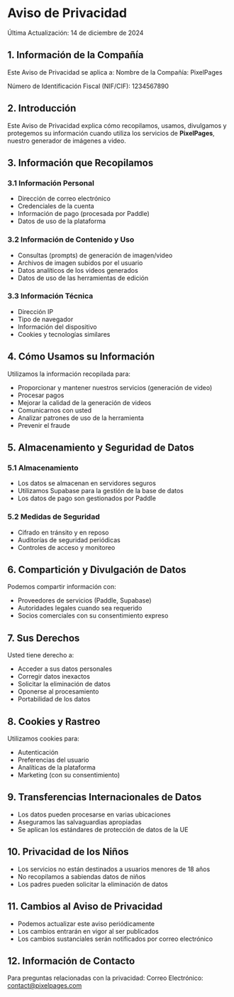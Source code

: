 # Aviso de Privacidad

Última Actualización: 14 de diciembre de 2024

## 1. Información de la Compañía

Este Aviso de Privacidad se aplica a:
Nombre de la Compañía: PixelPages

Número de Identificación Fiscal (NIF/CIF): 1234567890

## 2. Introducción

Este Aviso de Privacidad explica cómo recopilamos, usamos, divulgamos y protegemos su información cuando utiliza los servicios de **PixelPages**, nuestro generador de imágenes a video.

## 3. Información que Recopilamos

### 3.1 Información Personal
- Dirección de correo electrónico
- Credenciales de la cuenta
- Información de pago (procesada por Paddle)
- Datos de uso de la plataforma

### 3.2 Información de Contenido y Uso
- Consultas (prompts) de generación de imagen/video
- Archivos de imagen subidos por el usuario
- Datos analíticos de los videos generados
- Datos de uso de las herramientas de edición

### 3.3 Información Técnica
- Dirección IP
- Tipo de navegador
- Información del dispositivo
- Cookies y tecnologías similares

## 4. Cómo Usamos su Información

Utilizamos la información recopilada para:
- Proporcionar y mantener nuestros servicios (generación de video)
- Procesar pagos
- Mejorar la calidad de la generación de videos
- Comunicarnos con usted
- Analizar patrones de uso de la herramienta
- Prevenir el fraude

## 5. Almacenamiento y Seguridad de Datos

### 5.1 Almacenamiento
- Los datos se almacenan en servidores seguros
- Utilizamos Supabase para la gestión de la base de datos
- Los datos de pago son gestionados por Paddle

### 5.2 Medidas de Seguridad
- Cifrado en tránsito y en reposo
- Auditorías de seguridad periódicas
- Controles de acceso y monitoreo

## 6. Compartición y Divulgación de Datos

Podemos compartir información con:
- Proveedores de servicios (Paddle, Supabase)
- Autoridades legales cuando sea requerido
- Socios comerciales con su consentimiento expreso

## 7. Sus Derechos

Usted tiene derecho a:
- Acceder a sus datos personales
- Corregir datos inexactos
- Solicitar la eliminación de datos
- Oponerse al procesamiento
- Portabilidad de los datos

## 8. Cookies y Rastreo

Utilizamos cookies para:
- Autenticación
- Preferencias del usuario
- Analíticas de la plataforma
- Marketing (con su consentimiento)

## 9. Transferencias Internacionales de Datos

- Los datos pueden procesarse en varias ubicaciones
- Aseguramos las salvaguardias apropiadas
- Se aplican los estándares de protección de datos de la UE

## 10. Privacidad de los Niños

- Los servicios no están destinados a usuarios menores de 18 años
- No recopilamos a sabiendas datos de niños
- Los padres pueden solicitar la eliminación de datos

## 11. Cambios al Aviso de Privacidad

- Podemos actualizar este aviso periódicamente
- Los cambios entrarán en vigor al ser publicados
- Los cambios sustanciales serán notificados por correo electrónico

## 12. Información de Contacto

Para preguntas relacionadas con la privacidad:
Correo Electrónico: contact@pixelpages.com